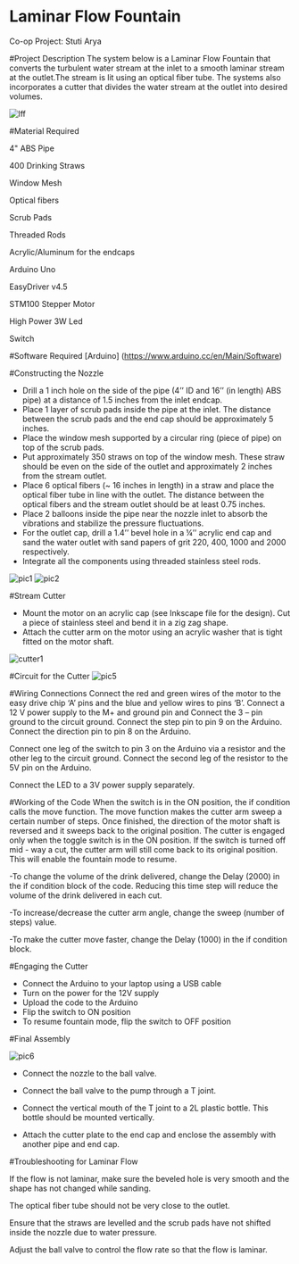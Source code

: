 # Laminar Flow Fountain
Co-op Project: Stuti Arya

#Project Description 
The system below is a Laminar Flow Fountain that converts the turbulent water stream at the inlet to a smooth laminar stream at the outlet.The stream is lit using an optical fiber tube. The systems also incorporates a cutter that divides the water stream at the outlet into desired volumes.

![lff](https://cloud.githubusercontent.com/assets/24885616/21599477/c8bdab7a-d121-11e6-8410-c6263b986140.png)

#Material Required

4" ABS Pipe

400 Drinking Straws

Window Mesh

Optical fibers

Scrub Pads

Threaded Rods 

Acrylic/Aluminum for the endcaps

Arduino Uno

EasyDriver v4.5

STM100 Stepper Motor

High Power 3W Led

Switch

#Software Required 
[Arduino] (https://www.arduino.cc/en/Main/Software)


#Constructing the Nozzle
- Drill a 1 inch hole on the side of the pipe (4’’ ID and 16’’ (in length) ABS pipe) at a distance of 1.5 inches from the inlet endcap.
- Place 1 layer of scrub pads inside the pipe at the inlet. The distance between the scrub pads and the end cap should be approximately 5 inches.
- Place the window mesh supported by a circular ring (piece of pipe) on top of the scrub pads.
- Put approximately 350 straws on top of the window mesh. These straw should be even on the side of the outlet and approximately 2 inches from the stream outlet.
- Place 6 optical fibers (~ 16 inches in length) in a straw and place the optical fiber tube in line with the outlet. The distance between the optical fibers and the stream outlet should be at least 0.75 inches.
- Place 2 balloons inside the pipe near the nozzle inlet to absorb the vibrations and stabilize the pressure fluctuations.
- For the outlet cap, drill a 1.4’’ bevel hole in a ¼’’ acrylic end cap and sand the water outlet with sand papers of grit 220, 400, 1000 and 2000 respectively.
- Integrate all the components using threaded stainless steel rods.

![pic1](https://cloud.githubusercontent.com/assets/24885616/21599833/a4e5300a-d127-11e6-9b7f-344715271caf.jpg)
![pic2](https://cloud.githubusercontent.com/assets/24885616/21599830/a4e0a5ee-d127-11e6-8401-7159fcf118ee.png)

#Stream Cutter

- Mount the motor on an acrylic cap (see Inkscape file for the design). Cut a piece of stainless steel and bend it in a zig zag shape.
- Attach the cutter arm on the motor using an acrylic washer that is tight fitted on the motor shaft.

![cutter1](https://cloud.githubusercontent.com/assets/24885616/21599894/9ce39ed6-d128-11e6-9635-6a2649af6fc2.JPG)

#Circuit for the Cutter
![pic5](https://cloud.githubusercontent.com/assets/24885616/21599916/ed906242-d128-11e6-82d1-519d7e1aa84f.png)

#Wiring Connections
Connect the red and green wires of the motor to the easy drive chip ‘A’ pins and the blue and yellow wires to pins ‘B’. Connect a 12 V power supply to the M+ and ground pin and  Connect the 3 – pin ground to the circuit ground. Connect the step pin to pin 9 on the Arduino. Connect the direction pin to pin 8 on the Arduino. 

Connect one leg of the switch to pin 3 on the Arduino via a resistor and the other leg to the circuit ground. Connect the second leg of the resistor to the 5V pin on the Arduino. 

Connect the LED to a 3V power supply separately.

#Working of the Code
When the switch is in the ON position, the if condition calls the move function. The move function makes the cutter arm sweep a certain number of steps. Once finished, the direction of the motor shaft is reversed and it sweeps back to the original position. The cutter is engaged only when the toggle switch is in the ON position. If the switch is turned off mid - way a cut, the cutter arm will still come back to its original position. This will enable the fountain mode to resume.

-To change the volume of the drink delivered, change the Delay (2000) in the if condition block of the code. Reducing this time step will reduce the volume of the drink delivered in each cut. 

-To increase/decrease the cutter arm angle, change the sweep (number of steps) value.

-To make the cutter move faster, change the Delay (1000) in the if condition block.

#Engaging the Cutter
- Connect the Arduino to your laptop using a USB cable
- Turn on the power for the 12V supply
- Upload the code to the Arduino
- Flip the switch to ON position
- To resume fountain mode, flip the switch to OFF position 

#Final Assembly

![pic6](https://cloud.githubusercontent.com/assets/24885616/21599989/64e4961e-d12a-11e6-87dc-4db729546928.png)
- Connect the nozzle to the ball valve. 

- Connect the ball valve to the pump through a T joint.

- Connect the vertical mouth of the T joint to a 2L plastic bottle. This bottle should be mounted vertically.

- Attach the cutter plate to the end cap and enclose the assembly with another pipe and end cap.

#Troubleshooting for Laminar Flow

If the flow is not laminar, make sure the beveled hole is very smooth and the shape has not changed while sanding.

The optical fiber tube should not be very close to the outlet. 

Ensure that the straws are levelled and the scrub pads have not shifted inside the nozzle due to water pressure.

Adjust the ball valve to control the flow rate so that the flow is laminar.

